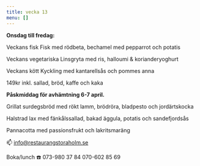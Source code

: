 ```yaml
---
title: vecka 13
menu: []
---
```

**Onsdag till fredag:**

Veckans fisk
Fisk med rödbeta, bechamel med pepparrot och potatis

Veckans vegetariska
Linsgryta med ris, halloumi & korianderyoghurt 

Veckans kött
Kyckling med kantarellsås och pommes anna

149kr inkl. sallad, bröd, kaffe och kaka

**Påskmiddag för avhämtning 6-7 april.**

Grillat surdegsbröd med rökt lamm, brödröra, bladpesto och jordärtskocka

Halstrad lax med fänkålssallad, bakad äggula, potatis och sandefjordsås

Pannacotta med passionsfrukt och lakritsmaräng


📫 info@restaurangstoraholm.se

Boka/lunch
☎️ 073-980 37 84
070-602 85 69